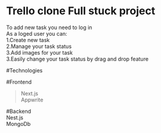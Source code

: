 # Trello clone Full stuck project<br>

To add new task you need to log in<br>
As a loged user you can:<br>
 1.Create new task<br>
 2.Manage your task status<br>
 3.Add images for your task<br>
 3.Easily change your task status by drag and drop feature<br>

#Technologies<br>

#Frontend<br>
>Next.js<br>
 >Appwrite<br>

#Backend<br>
  Nest.js<br>
  MongoDb<br>
 

